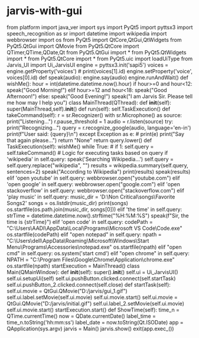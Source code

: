 # jarvis-with-gui
from platform import java_ver import sys import PyQt5 import pyttsx3 import speech_recognition as sr import datetime import wikipedia import webbrowser import os from PyQt5 import QtCore,QtGui,QtWidgets from PyQt5.QtGui import QMovie from PyQt5.QtCore import QTimer,QTime,QDate,Qt from PyQt5.QtGui import * from PyQt5.QtWidgets import * from PyQt5.QtCore import * from PyQt5.uic import loadUiType from Jarvis_UI import Ui_JarvisUI  engine = pyttsx3.init('sapi5') voices = engine.getProperty('voices') # print(voices[1].id) engine.setProperty('voice', voices[0].id)   def speak(audio):     engine.say(audio)     engine.runAndWait()   def wishMe():     hour = int(datetime.datetime.now().hour)     if hour>=0 and hour&lt;12:         speak("Good Morning!")      elif hour>=12 and hour&lt;18:         speak("Good Afternoon!")      else:         speak("Good Evening!")      speak("I am Jarvis Sir. Please tell me how may I help you")   class MainThread(QThread):     def __init__(self):         super(MainThread,self).__init__()      def run(self):         self.TaskExecution()              def takeCommand(self):           r = sr.Recognizer()         with sr.Microphone() as source:             print("Listening...")             r.pause_threshold = 1             audio = r.listen(source)          try:             print("Recognizing...")             query = r.recognize_google(audio, language='en-in')             print(f"User said: {query}\n")          except Exception as e:             # print(e)             print("Say that again please...")             return "None"         return query.lower()       def TaskExecution(self):         wishMe()         while True:         # if 1:             self.query = self.takeCommand()              # Logic for executing tasks based on query             if 'wikipedia' in self.query:                 speak('Searching Wikipedia...')                 self.query = self.query.replace("wikipedia", "")                 results = wikipedia.summary(self.query, sentences=2)                 speak("According to Wikipedia")                 print(results)                 speak(results)              elif 'open youtube' in self.query:                 webbrowser.open("youtube.com")              elif 'open google' in self.query:                 webbrowser.open("google.com")              elif 'open stackoverflow' in self.query:                 webbrowser.open("stackoverflow.com")               elif 'play music' in self.query:                 music_dir = 'D:\\Non Critical\\songs\\Favorite Songs2'                 songs = os.listdir(music_dir)                 print(songs)                 os.startfile(os.path.join(music_dir, songs[0]))              elif 'the time' in self.query:                 strTime = datetime.datetime.now().strftime("%H:%M:%S")                 speak(f"Sir, the time is {strTime}")              elif 'open code' in self.query:                 codePath = "C:\\Users\\AADI\\AppData\\Local\\Programs\\Microsoft VS Code\\Code.exe"                 os.startfile(codePath)                        elif "open notepad" in self.query:                 npath = "C:\\Users\dell\\AppData\\Roaming\\Microsoft\\Windows\\Start Menu\\Programs\Accessories\\notepad.exe"                 os.startfile(npath)              elif "open cmd" in self.query:                 os.system('start cmd')              elif "open chrome" in self.query:                 NPATH = "C:\\Program Files\\Google\\Chrome\\Application\\chrome.exe"                 os.startfile(npath)              startExecution = MainThread()  class Main(QMainWindow):      def __init__(self):         super().__init__()         self.ui = Ui_JarvisUI()         self.ui.setupUi(self)         self.ui.pushButton.clicked.connect(self.startTask)         self.ui.pushButton_2.clicked.connect(self.close)        def startTask(self):         self.ui.movie = QtGui.QMovie("D:/jarvis/gui_1.gif")         self.ui.label.setMovie(self.ui.movie)         self.ui.movie.start()         self.ui.movie = QtGui.QMovie("D:/jarvis/initial.gif")         self.ui.label_2.setMovie(self.ui.movie)         self.ui.movie.start()         startExecution.start()       def ShowTime(self):         time_n = QTime.currentTime()         now = QDate.currentDate()         label_time = time_n.toString('hh:mm:ss')         label_date = now.toString(Qt.ISODate)   app = QApplication(sys.argv) jarvis = Main() jarvis.show() exit(app.exec_())
